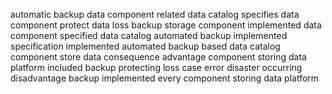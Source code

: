 automatic backup data component related data catalog specifies data component protect data loss backup storage component implemented data component specified data catalog automated backup implemented specification implemented automated backup based data catalog component store data consequence advantage component storing data platform included backup protecting loss case error disaster occurring disadvantage backup implemented every component storing data platform